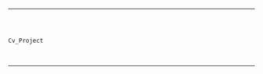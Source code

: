 <hr>
<pre>
  
                                                                    Cv_Project

</pre>
<hr>

